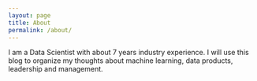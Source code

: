 ```yaml
---
layout: page
title: About
permalink: /about/
---
```


I am a Data Scientist with about 7 years industry experience. I will use this blog to organize my thoughts about machine learning, data products, leadership and management.


